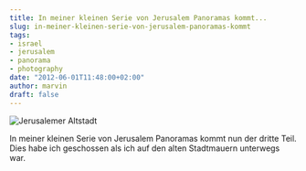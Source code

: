 ```yaml
---
title: In meiner kleinen Serie von Jerusalem Panoramas kommt...
slug: in-meiner-kleinen-serie-von-jerusalem-panoramas-kommt
tags:
- israel
- jerusalem
- panorama
- photography
date: "2012-06-01T11:48:00+02:00"
author: marvin
draft: false
---
```

![Jerusalemer Altstadt](/images/7306960558_4ef6b21c4e_b.jpg)

In meiner kleinen Serie von Jerusalem Panoramas kommt nun der dritte
Teil. Dies habe ich geschossen als ich auf den alten Stadtmauern
unterwegs war.